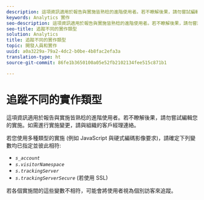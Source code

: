 ```yaml
---
description: 這項資訊適用於報告與實施皆熟稔的進階使用者。若不瞭解後果，請勿嘗試編輯您的實施。如需進行實施變更，請與組織的客戶經理連絡。
keywords: Analytics 實作
seo-description: 這項資訊適用於報告與實施皆熟稔的進階使用者。若不瞭解後果，請勿嘗試編輯您的實施。如需進行實施變更，請與組織的客戶經理連絡。
seo-title: 追蹤不同的實作類型
solution: Analytics
title: 追蹤不同的實作類型
topic: 開發人員和實作
uuid: a0a3229a-79a2-4dc2-b0be-4b8fac2efa3a
translation-type: ht
source-git-commit: 86fe1b3650100a05e52fb2102134fee515c871b1

---
```



# 追蹤不同的實作類型

這項資訊適用於報告與實施皆熟稔的進階使用者。若不瞭解後果，請勿嘗試編輯您的實施。如需進行實施變更，請與組織的客戶經理連絡。

若您使用多種類型的實施 (例如 JavaScript 與硬式編碼影像要求)，請確定下列變數均已指定並彼此相符: 

* *`s_account`*
* *`s.visitorNamespace`*
* *`s.trackingServer`*
* *`s.trackingServerSecure`* (若使用 SSL)

若各個實施間的這些變數不相符，可能會將使用者視為個別訪客來追蹤。
